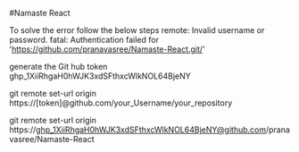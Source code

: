#Namaste React

To solve the error follow the below steps
remote: Invalid username or password.
fatal: Authentication failed for 'https://github.com/pranavasree/Namaste-React.git/'

generate the Git hub token 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

git remote set-url origin https://[token]@github.com/your_Username/your_repository

git remote set-url origin https://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@github.com/pranavasree/Namaste-React
